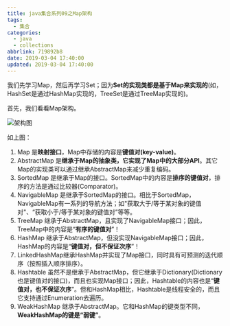 ```yaml
---
title: java集合系列09之Map架构
tags:
  - 集合
categories:
  - java
  - collections
abbrlink: 719892b8
date: 2019-03-04 17:40:00
updated: 2019-03-04 17:40:00
---
```

我们先学习Map，然后再学习Set；因为**Set的实现类都是基于Map来实现的**(如，HashSet是通过HashMap实现的，TreeSet是通过TreeMap实现的)。

首先，我们看看Map架构。

![架构图](https://cdn.jsdelivr.net/gh/fengxiu/img/pasted-161.png)

如上图：

<!-- more -->

1. Map 是**映射接口**，Map中存储的内容是**键值对(key-value)**。
2. AbstractMap 是**继承于Map的抽象类，它实现了Map中的大部分API**。其它Map的实现类可以通过继承AbstractMap来减少重复编码。
3. SortedMap 是继承于Map的接口。SortedMap中的内容是**排序的键值对**，排序的方法是通过比较器(Comparator)。
4. NavigableMap 是继承于SortedMap的接口。相比于SortedMap，NavigableMap有一系列的导航方法；如"获取大于/等于某对象的键值对"、“获取小于/等于某对象的键值对”等等。 
5. TreeMap 继承于AbstractMap，且实现了NavigableMap接口；因此，TreeMap中的内容是“**有序的键值对**”！
6. HashMap 继承于AbstractMap，但没实现NavigableMap接口；因此，HashMap的内容是“**键值对，但不保证次序**”！
7. LinkedHashMap继承HashMap并实现了Map接口，同时具有可预测的迭代顺序（按照插入顺序排序）。
8. Hashtable 虽然不是继承于AbstractMap，但它继承于Dictionary(Dictionary也是键值对的接口)，而且也实现Map接口；因此，Hashtable的内容也是“**键值对，也不保证次序**”。但和HashMap相比，Hashtable是线程安全的，而且它支持通过Enumeration去遍历。
9. WeakHashMap 继承于AbstractMap。它和HashMap的键类型不同，**WeakHashMap的键是“弱键”**。
